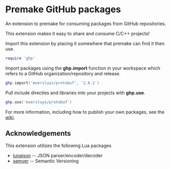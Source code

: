 # Premake GitHub packages

An extension to premake for consuming packages from GitHub repositories.

This extension makes it easy to share and consume C/C++ projects!

Import this extension by placing it somewhere that premake can find it then use.

```lua
require 'ghp'
```

Import packages using the **ghp.import** function in your workspace which refers to a GitHub organization/repository and release.

```lua
ghp.import('mversluys/protobuf', '2.6.1')
```

Pull include directies and libraries into your projects with **ghp.use**.

```lua
ghp.use('mversluys/protobuf')
```

For more information, including how to publish your own packages, see the [wiki](https://github.com/mversluys/premake-ghp/wiki).


## Acknowledgements

This extension utilizes the following Lua packages

 * [lunajson](https://github.com/grafi-tt/lunajson) -- JSON parser/encoder/decoder
 * [semver](https://github.com/kikito/semver.lua) -- Semantic Versioning
